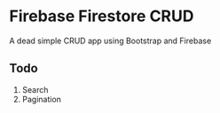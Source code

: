# Firebase Firestore CRUD
A dead simple CRUD app using Bootstrap and Firebase


## Todo
1. Search 
2. Pagination

